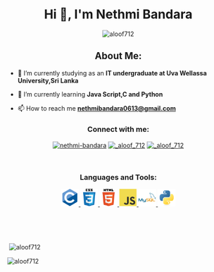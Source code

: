 <h1 align="center">Hi 👋, I'm Nethmi Bandara</h1>
<p align="center"> <img src="https://komarev.com/ghpvc/?username=aloof712&label=Profile%20views&color=0e75b6&style=flat" alt="aloof712" /> </p>

<h2 align="center">About Me: </h2>

- 🔭 I’m currently studying as an **IT undergraduate at Uva Wellassa University,Sri Lanka**

- 🌱 I’m currently learning **Java Script,C and Python**

- 📫 How to reach me **nethmibandara0613@gmail.com**
  <br>

<h3 align="center">Connect with me:</h3>
<p align="center">
<a href="https://www.linkedin.com/in/nethmi-bandara-a5895326a?utm_source=share&utm_campaign=share_via&utm_content=profile&utm_medium=android_app" target="blank"><img align="center" src="https://raw.githubusercontent.com/rahuldkjain/github-profile-readme-generator/master/src/images/icons/Social/linked-in-alt.svg" alt="nethmi-bandara" height="30" width="40" /></a>
<a href="https://www.facebook.com/share/18CBRmSFg5/" target="blank"><img align="center" src="https://raw.githubusercontent.com/rahuldkjain/github-profile-readme-generator/master/src/images/icons/Social/facebook.svg" alt="_aloof_712" height="30" width="40" /></a>
<a href="https://instagram.com/_aloof_712" target="blank"><img align="center" src="https://raw.githubusercontent.com/rahuldkjain/github-profile-readme-generator/master/src/images/icons/Social/instagram.svg" alt="_aloof_712" height="30" width="40" /></a>
</p><br>

<h3 align="center">Languages and Tools:</h3>
<p align="center"> <a href="https://www.cprogramming.com/" target="_blank" rel="noreferrer"> <img src="https://raw.githubusercontent.com/devicons/devicon/master/icons/c/c-original.svg" alt="c" width="40" height="40"/> </a> <a href="https://www.w3schools.com/css/" target="_blank" rel="noreferrer"> <img src="https://raw.githubusercontent.com/devicons/devicon/master/icons/css3/css3-original-wordmark.svg" alt="css3" width="40" height="40"/> </a> <a href="https://www.w3.org/html/" target="_blank" rel="noreferrer"> <img src="https://raw.githubusercontent.com/devicons/devicon/master/icons/html5/html5-original-wordmark.svg" alt="html5" width="40" height="40"/> </a> <a href="https://developer.mozilla.org/en-US/docs/Web/JavaScript" target="_blank" rel="noreferrer"> <img src="https://raw.githubusercontent.com/devicons/devicon/master/icons/javascript/javascript-original.svg" alt="javascript" width="40" height="40"/> </a> <a href="https://www.mysql.com/" target="_blank" rel="noreferrer"> <img src="https://raw.githubusercontent.com/devicons/devicon/master/icons/mysql/mysql-original-wordmark.svg" alt="mysql" width="40" height="40"/> </a> <a href="https://www.python.org" target="_blank" rel="noreferrer"> <img src="https://raw.githubusercontent.com/devicons/devicon/master/icons/python/python-original.svg" alt="python" width="40" height="40"/> </a> </p>
<br><br><br>

<p>&nbsp;<img align="center" src="https://github-readme-stats.vercel.app/api?username=aloof712&show_icons=true&locale=en" alt="aloof712" /></p>

<p><img align="center" src="https://github-readme-streak-stats.herokuapp.com/?user=aloof712&" alt="aloof712" /></p>
